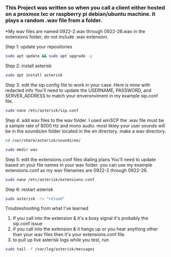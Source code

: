 ### This Project was written so when you call a client either hosted on a proxmox lxc or raspberry pi debian/ubuntu machine. it plays a random .wav file from a folder.
*My wav files are named 0922-2.wav through 0922-26.wav in the extensions folder, do not include .wav extension.


Step 1: update your repositories
```bash
sudo apt update && sudo apt upgrade -y
```
Step 2: install asterisk
```bash
sudo apt install asterisk
```
Step 3: edit the sip.config file to work in your case. Here is mine with redacted info
You'll need to update the USERNAME, PASSWORD, and SERVER_ADDRESS to match your enveronviment in my example sip.conf file.
```bash
sudo nano /etc/asterisk/sip.conf
```
Step 4: add wav files to the wav folder. I used winSCP
the .wav file must be a sample rate of 8000 Hz and mono audio.
most likley your user sounds will be in the sounds/en folder located in the en directory. make a wav directory.
```bash
cd /usr/share/asterisk/sounds/en/
```
```bash
sudo mkdir wav
```
Step 5: edit the extensions.conf files dialing plans
You'll need to update based on your file names in your wav folder. you can use my example extensions.conf as my wav filenames are 0922-2 through 0922-26.
```bash
sudo nano /etc/asterisk/extensions.conf
```
Step 6: restart asterisk
```bash
sudo asterisk -rx "reload"
```
Troubleshooting from what I've learned
1. If you call into the extension & it's a busy signal it's probably the sip.conf issue
2. if you call into the extension & it hangs up or you hear anything other than your wav files then it's your extensions.conf file.
3. to pull up live asterisk logs while you test, run
```bash
sudo tail -f /var/log/asterisk/messages
```
